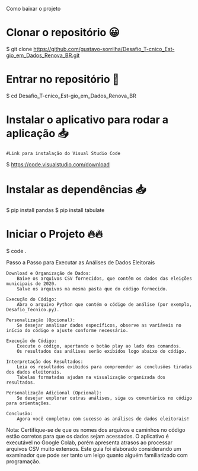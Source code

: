 Como baixar o projeto
  # Clonar o repositório 😀
  $ git clone https://github.com/gustavo-sorrilha/Desafio_T-cnico_Est-gio_em_Dados_Renova_BR.git

  # Entrar no repositório 💪
  $ cd Desafio_T-cnico_Est-gio_em_Dados_Renova_BR

  # Instalar o aplicativo para rodar a aplicação 📥
    #Link para instalação do Visual Studio Code
  $ https://code.visualstudio.com/download


  # Instalar as dependências 📥
  $ pip install pandas
  $ pip install tabulate

  # Iniciar o Projeto 🔥🔥
  $ code . 


Passo a Passo para Executar as Análises de Dados Eleitorais

    Download e Organização de Dados:
        Baixe os arquivos CSV fornecidos, que contêm os dados das eleições municipais de 2020.
        Salve os arquivos na mesma pasta que do código fornecido.

    Execução do Código:
        Abra o arquivo Python que contém o código de análise (por exemplo, Desafio_Tecnico.py).

    Personalização (Opcional):
        Se desejar analisar dados específicos, observe as variáveis no início do código e ajuste conforme necessário.

    Execução do Código:
        Execute o código, apertando o botão play ao lado dos comandos.
        Os resultados das análises serão exibidos logo abaixo do código.

    Interpretação dos Resultados:
        Leia os resultados exibidos para compreender as conclusões tiradas dos dados eleitorais.
        Tabelas formatadas ajudam na visualização organizada dos resultados.

    Personalização Adicional (Opcional):
        Se desejar explorar outras análises, siga os comentários no código para orientações.

    Conclusão:
        Agora você completou com sucesso as análises de dados eleitorais!

Nota: Certifique-se de que os nomes dos arquivos e caminhos no código estão corretos para que os dados sejam acessados. O aplicativo é executável no Google Colab, porém apresenta atrasos ao processar arquivos CSV muito extensos. Este guia foi elaborado considerando um examinador que pode ser tanto um leigo quanto alguém familiarizado com programação.
